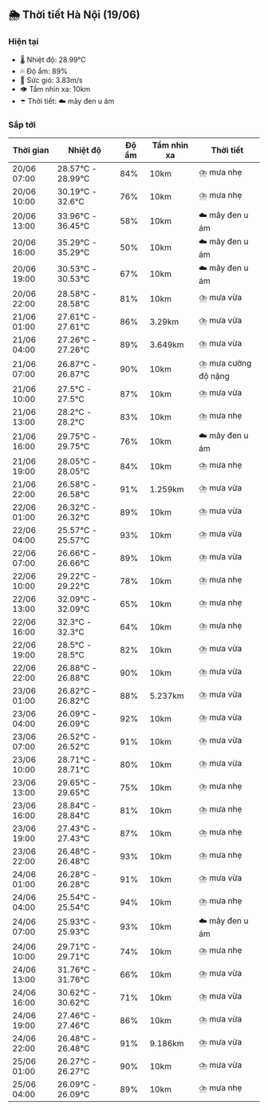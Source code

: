 ## 🌦️ Thời tiết Hà Nội (19/06)

### Hiện tại

- 🌡️ Nhiệt độ: 28.99℃
- 💦 Độ ẩm: 89%
- 💨 Sức gió: 3.83m/s
- 👁️ Tầm nhìn xa: 10km
- ☂️ Thời tiết: ☁️ mây đen u ám

### Sắp tới

| Thời gian | Nhiệt độ | Độ ẩm | Tầm nhìn xa | Thời tiết |
| --- | --- | --- | --- | --- |
| 20/06 07:00 | 28.57℃ - 28.99℃ | 84% | 10km | ⛈️ mưa nhẹ |
| 20/06 10:00 | 30.19℃ - 32.6℃ | 76% | 10km | ⛈️ mưa nhẹ |
| 20/06 13:00 | 33.96℃ - 36.45℃ | 58% | 10km | ☁️ mây đen u ám |
| 20/06 16:00 | 35.29℃ - 35.29℃ | 50% | 10km | ☁️ mây đen u ám |
| 20/06 19:00 | 30.53℃ - 30.53℃ | 67% | 10km | ☁️ mây đen u ám |
| 20/06 22:00 | 28.58℃ - 28.58℃ | 81% | 10km | ⛈️ mưa vừa |
| 21/06 01:00 | 27.61℃ - 27.61℃ | 86% | 3.29km | ⛈️ mưa vừa |
| 21/06 04:00 | 27.26℃ - 27.26℃ | 89% | 3.649km | ⛈️ mưa vừa |
| 21/06 07:00 | 26.87℃ - 26.87℃ | 90% | 10km | ⛈️ mưa cường độ nặng |
| 21/06 10:00 | 27.5℃ - 27.5℃ | 87% | 10km | ⛈️ mưa vừa |
| 21/06 13:00 | 28.2℃ - 28.2℃ | 83% | 10km | ⛈️ mưa nhẹ |
| 21/06 16:00 | 29.75℃ - 29.75℃ | 76% | 10km | ☁️ mây đen u ám |
| 21/06 19:00 | 28.05℃ - 28.05℃ | 84% | 10km | ⛈️ mưa nhẹ |
| 21/06 22:00 | 26.58℃ - 26.58℃ | 91% | 1.259km | ⛈️ mưa vừa |
| 22/06 01:00 | 26.32℃ - 26.32℃ | 89% | 10km | ⛈️ mưa vừa |
| 22/06 04:00 | 25.57℃ - 25.57℃ | 93% | 10km | ⛈️ mưa vừa |
| 22/06 07:00 | 26.66℃ - 26.66℃ | 89% | 10km | ⛈️ mưa vừa |
| 22/06 10:00 | 29.22℃ - 29.22℃ | 78% | 10km | ⛈️ mưa nhẹ |
| 22/06 13:00 | 32.09℃ - 32.09℃ | 65% | 10km | ⛈️ mưa nhẹ |
| 22/06 16:00 | 32.3℃ - 32.3℃ | 64% | 10km | ⛈️ mưa nhẹ |
| 22/06 19:00 | 28.5℃ - 28.5℃ | 82% | 10km | ⛈️ mưa vừa |
| 22/06 22:00 | 26.88℃ - 26.88℃ | 90% | 10km | ⛈️ mưa vừa |
| 23/06 01:00 | 26.82℃ - 26.82℃ | 88% | 5.237km | ⛈️ mưa vừa |
| 23/06 04:00 | 26.09℃ - 26.09℃ | 92% | 10km | ⛈️ mưa vừa |
| 23/06 07:00 | 26.52℃ - 26.52℃ | 91% | 10km | ⛈️ mưa vừa |
| 23/06 10:00 | 28.71℃ - 28.71℃ | 80% | 10km | ⛈️ mưa vừa |
| 23/06 13:00 | 29.65℃ - 29.65℃ | 75% | 10km | ⛈️ mưa nhẹ |
| 23/06 16:00 | 28.84℃ - 28.84℃ | 81% | 10km | ⛈️ mưa nhẹ |
| 23/06 19:00 | 27.43℃ - 27.43℃ | 87% | 10km | ⛈️ mưa nhẹ |
| 23/06 22:00 | 26.48℃ - 26.48℃ | 93% | 10km | ⛈️ mưa nhẹ |
| 24/06 01:00 | 26.28℃ - 26.28℃ | 91% | 10km | ⛈️ mưa vừa |
| 24/06 04:00 | 25.54℃ - 25.54℃ | 94% | 10km | ⛈️ mưa nhẹ |
| 24/06 07:00 | 25.93℃ - 25.93℃ | 93% | 10km | ☁️ mây đen u ám |
| 24/06 10:00 | 29.71℃ - 29.71℃ | 74% | 10km | ⛈️ mưa nhẹ |
| 24/06 13:00 | 31.76℃ - 31.76℃ | 66% | 10km | ⛈️ mưa vừa |
| 24/06 16:00 | 30.62℃ - 30.62℃ | 71% | 10km | ⛈️ mưa vừa |
| 24/06 19:00 | 27.46℃ - 27.46℃ | 86% | 10km | ⛈️ mưa vừa |
| 24/06 22:00 | 26.48℃ - 26.48℃ | 91% | 9.186km | ⛈️ mưa vừa |
| 25/06 01:00 | 26.27℃ - 26.27℃ | 90% | 10km | ⛈️ mưa vừa |
| 25/06 04:00 | 26.09℃ - 26.09℃ | 89% | 10km | ⛈️ mưa nhẹ |
